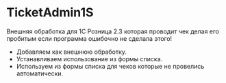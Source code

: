 # TicketAdmin1S
Внешняя обработка для 1С Розница 2.3 которая проводит чек делая его пробитым если программа ошибочно не сделала этого!

- Добавляем как внешнюю обработку.
- Устанавливаем использование из формы списка.
- Используем из формы списка для чеков которые не провелись автоматически.
